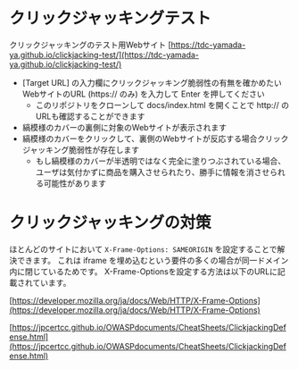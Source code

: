 # クリックジャッキングテスト

クリックジャッキングのテスト用Webサイト
[https://tdc-yamada-ya.github.io/clickjacking-test/](https://tdc-yamada-ya.github.io/clickjacking-test/)

* [Target URL] の入力欄にクリックジャッキング脆弱性の有無を確かめたいWebサイトのURL (https:// のみ) を入力して Enter を押してください
    * このリポジトリをクローンして docs/index.html を開くことで http:// のURLも確認することができます
* 縞模様のカバーの裏側に対象のWebサイトが表示されます
* 縞模様のカバーをクリックして、裏側のWebサイトが反応する場合クリックジャッキング脆弱性が存在します
    * もし縞模様のカバーが半透明ではなく完全に塗りつぶされている場合、ユーザは気付かずに商品を購入させられたり、勝手に情報を消させられる可能性があります


# クリックジャッキングの対策

ほとんどのサイトにおいて `X-Frame-Options: SAMEORIGIN` を設定することで解決できます。
これは iframe を埋め込むという要件の多くの場合が同一ドメイン内に閉じているためです。
X-Frame-Optionsを設定する方法は以下のURLに記載されています。

[https://developer.mozilla.org/ja/docs/Web/HTTP/X-Frame-Options](https://developer.mozilla.org/ja/docs/Web/HTTP/X-Frame-Options)

[https://jpcertcc.github.io/OWASPdocuments/CheatSheets/ClickjackingDefense.html](https://jpcertcc.github.io/OWASPdocuments/CheatSheets/ClickjackingDefense.html)
